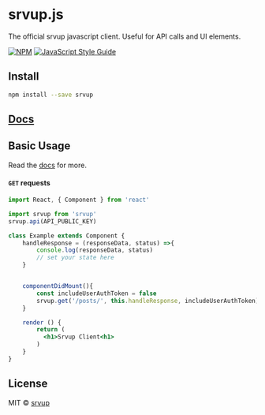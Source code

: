 # srvup.js

The official srvup javascript client. Useful for API calls and UI elements.

[![NPM](https://img.shields.io/npm/v/srvup.svg)](https://www.npmjs.com/package/srvup) [![JavaScript Style Guide](https://img.shields.io/badge/code_style-standard-brightgreen.svg)](https://standardjs.com)

## Install

```bash
npm install --save srvup
```
## [Docs](https://docs.srvup.com)

## Basic Usage
Read the [docs](https://docs.srvup.com) for more.

#### `GET` requests
```jsx
import React, { Component } from 'react'

import srvup from 'srvup'
srvup.api(API_PUBLIC_KEY)

class Example extends Component {
    handleResponse = (responseData, status) =>{
        console.log(responseData, status)
        // set your state here
    }


    componentDidMount(){
        const includeUserAuthToken = false
        srvup.get('/posts/', this.handleResponse, includeUserAuthToken)
    }

    render () {
        return (
          <h1>Srvup Client<h1>
        )
    }
}
```


## License

MIT © [srvup](https://github.com/srvup)
